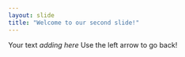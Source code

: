 ```yaml
---
layout: slide
title: "Welcome to our second slide!"
---
```

Your text *adding here*
Use the left arrow to go back!
